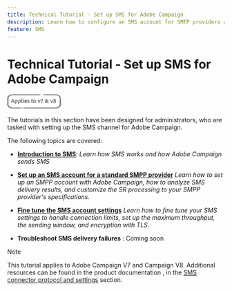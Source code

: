 ```yaml
---
title: Technical Tutorial - Set up SMS for Adobe Campaign
description: Learn how to configure an SMS account for SMTP providers and how to analyze and troubleshoot the configuration.
feature: SMS
---
```


# Technical Tutorial - Set up SMS for Adobe Campaign

![Applies to V7 and V8](../assets/V7-V8-stamp.png)

The tutorials in this section have been designed for administrators, who are tasked with setting up the SMS channel for Adobe Campaign.

The following topics are covered:

* **[Introduction to SMS](/help/tutorial-sms/introduction-to-sms.md)**:
 *Learn how SMS works and how Adobe Campaign sends SMS*

* **[Set up an SMS account for a standard SMPP provider](/help/tutorial-sms/set-up-account-for-standard-smpp-provider.md)**
*Learn how to set up an SMPP account with Adobe Campaign, how to analyze SMS delivery results, and customize the SR processing to your SMPP provider's specifications.*

* **[Fine tune the SMS account settings](/help/tutorial-sms/fine-tune-sms-account-settings.md)**
  *Learn how to fine tune your SMS settings to handle connection limits, set up the maximum throughput, the sending window, and encryption with TLS.*
  
* **Troubleshoot SMS delivery failures** : Coming soon


>[!NOTE]
>
>This tutorial applies to Adobe Campaign V7 and Campaign V8. Additional resources can be found in the product documentation , in the [SMS connector protocol and settings](https://experienceleague.adobe.com/docs/campaign-classic/using/sending-messages/sending-messages-on-mobiles/sms-protocol.html?lang=en#sending-messages) section.
>
>
